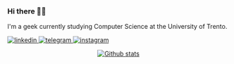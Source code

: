 ### Hi there 👋🏻

I'm a geek currently studying Computer Science at the University of Trento.

[
  ![linkedin](https://img.shields.io/badge/LinkedIn-0077B5?style=for-the-badge&logo=linkedin&logoColor=white)
](https://www.linkedin.com/in/emanuelenardi/)
[
  ![telegram](https://img.shields.io/badge/Telegram-2CA5E0?style=for-the-badge&logo=telegram&logoColor=white)
](https://t.me/emanuelenardi)
[
  ![instagram](https://img.shields.io/badge/Instagram-E4405F?style=for-the-badge&logo=instagram&logoColor=white)
](https://www.instagram.com/emanuelenardiph/)

<center>

[
  ![Github stats](https://github-readme-stats.vercel.app/api?username=emanuelenardi&show_icons=true&theme=default)
](https://github.com/emanuelenardi)

</center>

<!--
- 🔭 I'm currently working on ...
- 🌱 I'm currently learning ...
- 👯 I'm looking to collaborate on ...
- 🤔 I'm looking for help with ...
- 💬 Ask me about ...
- 📫 How to reach me: ...
- 😄 Pronouns: ...
- ⚡ Fun fact: ...
-->
